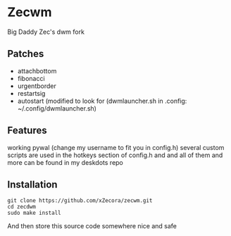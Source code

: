 # Zecwm
Big Daddy Zec's dwm fork
## Patches
+ attachbottom
+ fibonacci
+ urgentborder
+ restartsig
+ autostart (modified to look for (dwmlauncher.sh in .config: ~/.config/dwmlauncher.sh)

## Features
working pywal (change my username to fit you in config.h)
several custom scripts are used in the hotkeys section of config.h and and all of them and more can be found in my deskdots repo

## Installation
```
git clone https://github.com/xZecora/zecwm.git
cd zecdwm
sudo make install
```
And then store this source code somewhere nice and safe
